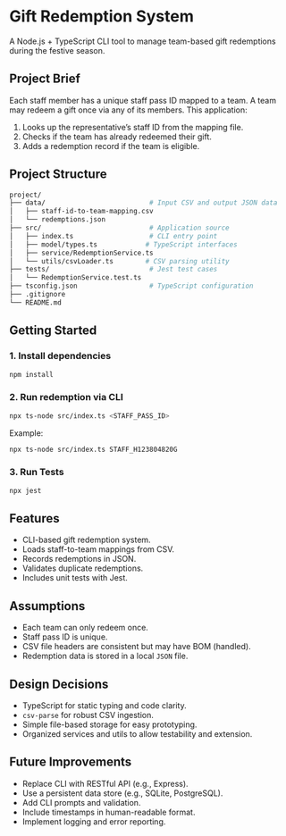 # Gift Redemption System

A Node.js + TypeScript CLI tool to manage team-based gift redemptions during the festive season.

## Project Brief
Each staff member has a unique staff pass ID mapped to a team. A team may redeem a gift once via any of its members. This application:

1. Looks up the representative’s staff ID from the mapping file.
2. Checks if the team has already redeemed their gift.
3. Adds a redemption record if the team is eligible.

## Project Structure
```bash
project/
├── data/                          # Input CSV and output JSON data
│   ├── staff-id-to-team-mapping.csv
│   └── redemptions.json
├── src/                           # Application source
│   ├── index.ts                   # CLI entry point
│   ├── model/types.ts            # TypeScript interfaces
│   ├── service/RedemptionService.ts
│   └── utils/csvLoader.ts        # CSV parsing utility
├── tests/                         # Jest test cases
│   └── RedemptionService.test.ts
├── tsconfig.json                  # TypeScript configuration
├── .gitignore
└── README.md
```

## Getting Started

### 1. Install dependencies
```bash
npm install
```

### 2. Run redemption via CLI
```bash
npx ts-node src/index.ts <STAFF_PASS_ID>
```
Example:
```bash
npx ts-node src/index.ts STAFF_H123804820G
```

### 3. Run Tests
```bash
npx jest
```

## Features
- CLI-based gift redemption system.
- Loads staff-to-team mappings from CSV.
- Records redemptions in JSON.
- Validates duplicate redemptions.
- Includes unit tests with Jest.

## Assumptions
- Each team can only redeem once.
- Staff pass ID is unique.
- CSV file headers are consistent but may have BOM (handled).
- Redemption data is stored in a local `JSON` file.

## Design Decisions
- TypeScript for static typing and code clarity.
- `csv-parse` for robust CSV ingestion.
- Simple file-based storage for easy prototyping.
- Organized services and utils to allow testability and extension.

## Future Improvements
- Replace CLI with RESTful API (e.g., Express).
- Use a persistent data store (e.g., SQLite, PostgreSQL).
- Add CLI prompts and validation.
- Include timestamps in human-readable format.
- Implement logging and error reporting.